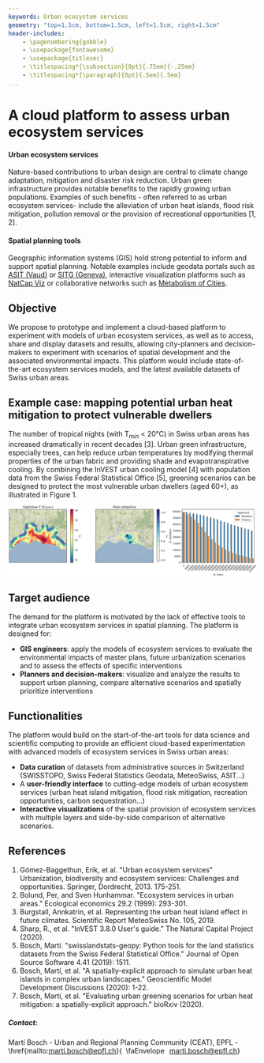 ```yaml
---
keywords: Urban ecosystem services
geometry: "top=1.5cm, bottom=1.5cm, left=1.5cm, right=1.5cm"
header-includes: 
    - \pagenumbering{gobble}
    - \usepackage{fontawesome}
    - \usepackage{titlesec}
    - \titlespacing*{\subsection}{0pt}{.75em}{-.25em}
    - \titlespacing*{\paragraph}{0pt}{.5em}{.5em}
...
```


# A cloud platform to assess urban ecosystem services

#### Urban ecosystem services

Nature-based contributions to urban design are central to climate change adaptation, mitigation and disaster risk reduction. Urban green infrastructure provides notable benefits to the rapidly growing urban populations. Examples of such benefits - often referred to as urban ecosystem services- include the alleviation of urban heat islands, flood risk mitigation, pollution removal or the provision of recreational opportunities [1, 2].

#### Spatial planning tools

Geographic information systems (GIS) hold strong potential to inform and support spatial planning. Notable examples include geodata portals such as [ASIT (Vaud)](https://www.asitvd.ch/) or [SITG (Geneva)](https://ge.ch/sitg/), interactive visualization platforms such as [NatCap Viz](http://viz.naturalcapitalproject.stanford.edu/) or collaborative networks such as [Metabolism of Cities](https://metabolismofcities.org/).

## Objective

We propose to prototype and implement a cloud-based platform to experiment with models of urban ecosystem services, as well as to access, share and display datasets and results, allowing city-planners and decision-makers to experiment with scenarios of spatial development and the associated environmental impacts. This platform would include state-of-the-art ecosystem services models, and the latest available datasets of Swiss urban areas. 

## Example case: mapping potential urban heat mitigation to protect vulnerable dwellers

The number of tropical nights (with T$_{min}$ < 20°C) in Swiss urban areas has increased dramatically in recent decades [3]. Urban green infrastructure, especially trees, can help reduce urban temperatures by modifying thermal properties of the urban fabric and providing shade and evapotranspirative cooling. By combining the InVEST urban cooling model [4] with population data from the Swiss Federal Statistical Office [5], greening scenarios can be designed to protect the most vulnerable urban dwellers (aged 60+), as illustrated in Figure 1.

![Nighttime (9 p.m.) T in Lausanne in 24/7/2019 (left) [6], potential heat mitigation by planting 35000 trees to protect vulnerable dwellers (center), and comparison of the number of vulnerable dwellers exposed to nighttime temperatures over 25°C when randomly planting trees and planting them to protect the vulnerable dwellers (right) [7].](reports/figures/figure.png)

## Target audience

The demand for the platform is motivated by the lack of effective tools to integrate urban ecosystem services in spatial planning. The platform is designed for:

* **GIS engineers**: apply the models of ecosystem services to evaluate the environmental impacts of master plans, future urbanization scenarios and to assess the effects of specific interventions
* **Planners and decision-makers**: visualize and analyze the results to support urban planning, compare alternative scenarios and spatially prioritize interventions

## Functionalities

The platform would build on the start-of-the-art tools for data science and scientific computing to provide an efficient cloud-based experimentation with advanced models of ecosystem services in Swiss urban areas:

* **Data curation** of datasets from administrative sources in Switzerland (SWISSTOPO, Swiss Federal Statistics Geodata, MeteoSwiss, ASIT...)
* A **user-friendly interface** to cutting-edge models of urban ecosystem services (urban heat island mitigation, flood risk mitigation, recreation opportunities, carbon sequestration...)
* **Interactive visualizations** of the spatial provision of ecosystem services with multiple layers and side-by-side comparison of alternative scenarios.

## References

1. Gómez-Baggethun, Erik, et al. "Urban ecosystem services" Urbanization, biodiversity and ecosystem services: Challenges and opportunities. Springer, Dordrecht, 2013. 175-251.
2. Bolund, Per, and Sven Hunhammar. "Ecosystem services in urban areas." Ecological economics 29.2 (1999): 293-301.
3. Burgstall, Annkatrin, et al. Representing the urban heat island effect in future climates. Scientific Report MeteoSwiss No. 105, 2019.
4. Sharp, R., et al. "InVEST 3.8.0 User's guide." The Natural Capital Project (2020).
5. Bosch, Martí. "swisslandstats-geopy: Python tools for the land statistics datasets from the Swiss Federal Statistical Office." Journal of Open Source Software 4.41 (2019): 1511.
6. Bosch, Martí, et al. "A spatially-explicit approach to simulate urban heat islands in complex urban landscapes." Geoscientific Model Development Discussions (2020): 1-22.
7. Bosch, Martí, et al. "Evaluating urban greening scenarios for urban heat mitigation: a spatially-explicit approach." bioRxiv (2020).

##### Contact:

Martí Bosch - Urban and Regional Planning Community (CEAT), EPFL - \href{mailto:marti.bosch@epfl.ch}{$\;$ \faEnvelope $\,$ marti.bosch@epfl.ch}

